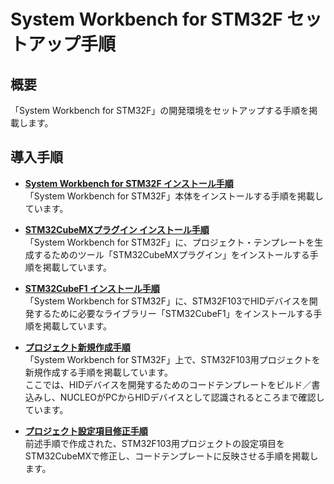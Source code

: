 # System Workbench for STM32F セットアップ手順

## 概要

「System Workbench for STM32F」の開発環境をセットアップする手順を掲載します。

## 導入手順

- <b>[System Workbench for STM32F インストール手順](SW4STMINSTALL.md)</b><br>
「System Workbench for STM32F」本体をインストールする手順を掲載しています。

- <b>[STM32CubeMXプラグイン インストール手順](STM32CUBEMXINST.md)</b><br>
「System Workbench for STM32F」に、プロジェクト・テンプレートを生成するためのツール「STM32CubeMXプラグイン」をインストールする手順を掲載しています。

- <b>[STM32CubeF1 インストール手順](STM32CUBEF1INST.md)</b><br>
「System Workbench for STM32F」に、STM32F103でHIDデバイスを開発するために必要なライブラリー「STM32CubeF1」をインストールする手順を掲載しています。

- <b>[プロジェクト新規作成手順](SW4STMNEWPROJ.md)</b><br>
「System Workbench for STM32F」上で、STM32F103用プロジェクトを新規作成する手順を掲載しています。<br>
ここでは、HIDデバイスを開発するためのコードテンプレートをビルド／書込みし、NUCLEOがPCからHIDデバイスとして認識されるところまで確認しています。

- <b>[プロジェクト設定項目修正手順](STM32CUBECHANGE.md)</b><br>
前述手順で作成された、STM32F103用プロジェクトの設定項目をSTM32CubeMXで修正し、コードテンプレートに反映させる手順を掲載します。
